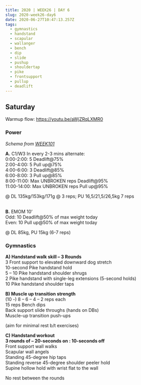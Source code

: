 ```yaml
---
title: 2020 | WEEK26 | DAY 6
slug: 2020-week26-day6
date: 2020-06-27T10:47:13.257Z
tags:
  - gymnastics
  - handstand
  - scapular
  - wallanger
  - bench
  - dip
  - slide
  - pushup
  - shouldertap
  - pike
  - frontsupport
  - pullup
  - deadlift
---
```

## Saturday

Warmup flow: <https://youtu.be/aWjZRqLXMR0>

### Power

*Schema from [WEEK101](/WEEK101)*

**A.** C1/W3 In every 2-3 mins alternate:\
0:00-2:00: 5 Deadlift@75%\
2:00-4:00: 5 Pull up@75%\
4:00-6:00: 3 Deadlift@85%\
6:00-8:00: 3 Pull up@85%\
8:00-11:00: Max UNBROKEN reps Deadlift@95%\
11:00-14:00: Max UNBROKEN reps Pull up@95%

@ DL 135kg/153kg/171g @ 3 reps; PU 16,5/21,5/26,5kg 7 reps

\
**B.** EMOM 10’\
Odd: 10 Deadlift@50% of max weight today\
Even: 10 Pull up@50% of max weight today

@ DL 85kg, PU 15kg (6-7 reps)

### Gymnastics

**A) Handstand walk skill – 3 Rounds**\
3 Front support to elevated downward dog stretch\
10-second Pike handstand hold\
5 – 10 Pike handstand shoulder shrugs\
2 Pike handstand with single-leg extensions (5-second holds)\
10 Pike handstand shoulder taps

**B) Muscle up transition strength**\
(10 -) 8 – 6 – 4 – 2 reps each\
15 reps Bench dips\
Back support slide throughs (hands on DBs)\
Muscle-up transition push-ups[](https://vimeo.com/274069428/25c305d562)

(aim for minimal rest b/t exercises)

**C) Handstand workout\
3 rounds of – 20-seconds on : 10-seconds off**\
Front support wall walks\
Scapular wall angels\
Standing 45-degree hip taps\
Standing reverse 45-degree shoulder peeler hold\
Supine hollow hold with wrist flat to the wall

No rest between the rounds